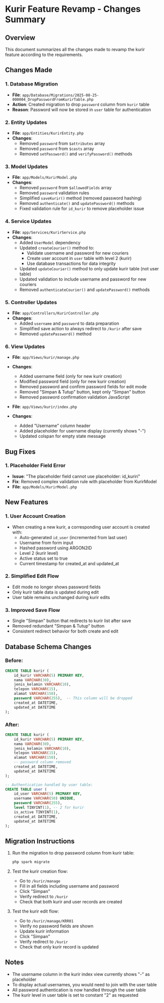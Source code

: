 # Kurir Feature Revamp - Changes Summary

## Overview
This document summarizes all the changes made to revamp the kurir feature according to the requirements.

## Changes Made

### 1. Database Migration
- **File**: `app/Database/Migrations/2025-08-25-000004_DropPasswordFromKurirTable.php`
- **Action**: Created migration to drop `password` column from `kurir` table
- **Reason**: Password will now be stored in `user` table for authentication

### 2. Entity Updates
- **File**: `app/Entities/KurirEntity.php`
- **Changes**:
  - Removed `password` from `$attributes` array
  - Removed `password` from `$casts` array
  - Removed `setPassword()` and `verifyPassword()` methods

### 3. Model Updates
- **File**: `app/Models/KurirModel.php`
- **Changes**:
  - Removed `password` from `$allowedFields` array
  - Removed `password` validation rules
  - Simplified `saveKurir()` method (removed password hashing)
  - Removed `authenticate()` and `updatePassword()` methods
  - Fixed validation rule for `id_kurir` to remove placeholder issue

### 4. Service Updates
- **File**: `app/Services/KurirService.php`
- **Changes**:
  - Added `UserModel` dependency
  - Updated `createCourier()` method to:
    - Validate username and password for new couriers
    - Create user account in `user` table with level 2 (kurir)
    - Use database transactions for data integrity
  - Updated `updateCourier()` method to only update kurir table (not user table)
  - Updated validation to include username and password for new couriers
  - Removed `authenticateCourier()` and `updatePassword()` methods

### 5. Controller Updates
- **File**: `app/Controllers/KurirController.php`
- **Changes**:
  - Added `username` and `password` to data preparation
  - Simplified save action to always redirect to `/kurir` after save
  - Removed `updatePassword()` method

### 6. View Updates
- **File**: `app/Views/kurir/manage.php`
- **Changes**:
  - Added username field (only for new kurir creation)
  - Modified password field (only for new kurir creation)
  - Removed password and confirm password fields for edit mode
  - Removed "Simpan & Tutup" button, kept only "Simpan" button
  - Removed password confirmation validation JavaScript

- **File**: `app/Views/kurir/index.php`
- **Changes**:
  - Added "Username" column header
  - Added placeholder for username display (currently shows "-")
  - Updated colspan for empty state message

## Bug Fixes

### 1. Placeholder Field Error
- **Issue**: "The placeholder field cannot use placeholder: id_kuriri"
- **Fix**: Removed complex validation rule with placeholder from KurirModel
- **File**: `app/Models/KurirModel.php`

## New Features

### 1. User Account Creation
- When creating a new kurir, a corresponding user account is created with:
  - Auto-generated `id_user` (incremented from last user)
  - Username from form input
  - Hashed password using ARGON2ID
  - Level 2 (kurir level)
  - Active status set to true
  - Current timestamp for created_at and updated_at

### 2. Simplified Edit Flow
- Edit mode no longer shows password fields
- Only kurir table data is updated during edit
- User table remains unchanged during kurir edits

### 3. Improved Save Flow
- Single "Simpan" button that redirects to kurir list after save
- Removed redundant "Simpan & Tutup" button
- Consistent redirect behavior for both create and edit

## Database Schema Changes

### Before:
```sql
CREATE TABLE kurir (
    id_kurir VARCHAR(5) PRIMARY KEY,
    nama VARCHAR(30),
    jenis_kelamin VARCHAR(10),
    telepon VARCHAR(15),
    alamat VARCHAR(150),
    password VARCHAR(255),  -- This column will be dropped
    created_at DATETIME,
    updated_at DATETIME
);
```

### After:
```sql
CREATE TABLE kurir (
    id_kurir VARCHAR(5) PRIMARY KEY,
    nama VARCHAR(30),
    jenis_kelamin VARCHAR(10),
    telepon VARCHAR(15),
    alamat VARCHAR(150),
    -- password column removed
    created_at DATETIME,
    updated_at DATETIME
);

-- Authentication handled by user table:
CREATE TABLE user (
    id_user VARCHAR(5) PRIMARY KEY,
    username VARCHAR(50) UNIQUE,
    password VARCHAR(255),
    level TINYINT(1), -- 2 for kurir
    is_active TINYINT(1),
    created_at DATETIME,
    updated_at DATETIME
);
```

## Migration Instructions

1. Run the migration to drop password column from kurir table:
   ```bash
   php spark migrate
   ```

2. Test the kurir creation flow:
   - Go to `/kurir/manage`
   - Fill in all fields including username and password
   - Click "Simpan"
   - Verify redirect to `/kurir`
   - Check that both kurir and user records are created

3. Test the kurir edit flow:
   - Go to `/kurir/manage/KRR01`
   - Verify no password fields are shown
   - Update kurir information
   - Click "Simpan"
   - Verify redirect to `/kurir`
   - Check that only kurir record is updated

## Notes

- The username column in the kurir index view currently shows "-" as placeholder
- To display actual usernames, you would need to join with the user table
- All password authentication is now handled through the user table
- The kurir level in user table is set to constant "2" as requested